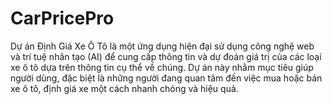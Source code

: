 # CarPricePro
Dự án Định Giá Xe Ô Tô là một ứng dụng hiện đại sử dụng công nghệ web và trí tuệ nhân tạo (AI) để cung cấp thông tin và dự đoán giá trị của các loại xe ô tô dựa trên thông tin cụ thể về chúng. Dự án này nhằm mục tiêu giúp người dùng, đặc biệt là những người đang quan tâm đến việc mua hoặc bán xe ô tô, định giá xe một cách nhanh chóng và hiệu quả.
